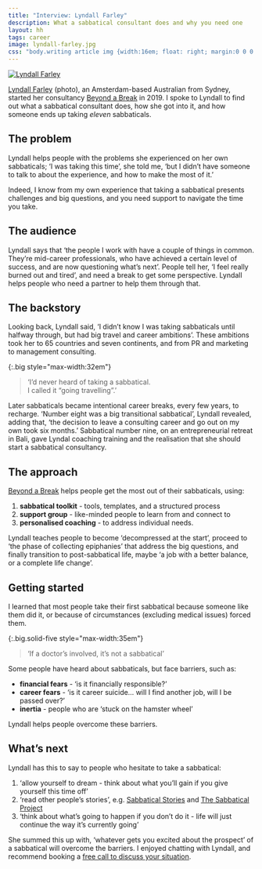 ```yaml
---
title: "Interview: Lyndall Farley"
description: What a sabbatical consultant does and why you need one
layout: hh
tags: career
image: lyndall-farley.jpg
css: "body.writing article img {width:16em; float: right; margin:0 0 0.5em 1em}"
---
```


[ ![Lyndall Farley](lyndall-farley.jpg) ](https://www.beyondabreak.com/)

[Lyndall Farley](https://www.linkedin.com/in/lyndallfarley/) (photo),
an Amsterdam-based Australian from Sydney,
started her consultancy [Beyond a Break](https://www.beyondabreak.com) in 2019.
I spoke to Lyndall to find out what a sabbatical consultant does, how she got into it, and how someone ends up taking _eleven_ sabbaticals.

## The problem

Lyndall helps people with the problems she experienced on her own sabbaticals;
‘I was taking this time’, she told me, ‘but I didn’t have someone to talk to about the experience, and how to make the most of it.’

Indeed, I know from my own experience that taking a sabbatical presents challenges and big questions, and you need support to navigate the time you take.

## The audience

Lyndall says that ‘the people I work with have a couple of things in common.
They’re mid-career professionals, who have achieved a certain level of success, and are now questioning what’s next’.
People tell her, ‘I feel really burned out and tired’, and need a break to get some perspective.
Lyndall helps people who need a partner to help them through that.

## The backstory

Looking back, Lyndall said, ‘I didn’t know I was taking sabbaticals until halfway through, but had big travel and career ambitions’.
These ambitions took her to 65 countries and seven continents, and from PR and marketing to management consulting.

{:.big style="max-width:32em"}
> ‘I’d never heard of taking a sabbatical.  
> I called it “going travelling”.’

Later sabbaticals became intentional career breaks, every few years, to recharge.
‘Number eight was a big transitional sabbatical’, Lyndall revealed, adding that, ‘the decision to leave a consulting career and go out on my own took six months.’
Sabbatical number nine, on an entrepreneurial retreat in Bali, gave Lyndal coaching training and the realisation that she should start a sabbatical consultancy.

## The approach

[Beyond a Break](https://www.beyondabreak.com) helps people get the most out of their sabbaticals, using:

1. **sabbatical toolkit** - tools, templates, and a structured process
2. **support group** - like-minded people to learn from and connect to
3. **personalised coaching** - to address individual needs.

Lyndall teaches people to become ‘decompressed at the start’,
proceed to ‘the phase of collecting epiphanies’ that address the big questions,
and finally transition to post-sabbatical life, maybe ‘a job with a better balance, or a complete life change’.

## Getting started

I learned that most people take their first sabbatical because someone like them did it, or because of circumstances (excluding medical issues) forced them.

{:.big.solid-five style="max-width:35em"}
> ‘If a doctor’s involved, it’s not a sabbatical’

Some people have heard about sabbaticals, but face barriers, such as:

* **financial fears** - ‘is it financially responsible?’
* **career fears** - ‘is it career suicide… will I find another job, will I be passed over?’
* **inertia** - people who are ‘stuck on the hamster wheel’

Lyndall helps people overcome these barriers.

## What’s next

Lyndall has this to say to people who hesitate to take a sabbatical:

1. ‘allow yourself to dream - think about what you’ll gain if you give yourself this time off’
2. ‘read other people’s stories’, e.g. [Sabbatical Stories](https://www.beyondabreak.com/sabbatical-stories) and [The Sabbatical Project](https://thesabbaticalproject.org/stories/)
3. ‘think about what’s going to happen if you don’t do it - life will just continue the way it’s currently going’

She summed this up with, ‘whatever gets you excited about the prospect’ of a sabbatical will overcome the barriers.
I enjoyed chatting with Lyndall, and recommend booking a
[free call to discuss your situation](https://www.beyondabreak.com/sabbaticalkickstartcall).